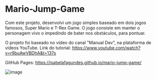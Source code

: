 # Mario-Jump-Game
Com este projeto, desenvolvi um jogo simples baseado em dois jogos famosos, Super Mario e T-Rex Game. O jogo consiste em manter o personagem vivo o impedindo de bater nos obstáculos, para pontuar.

O projeto foi baseado no vídeo do canal "Manual Dev", na plataforma de vídeos YouTube. 
Link do tutorial: https://www.youtube.com/watch?v=r9buAwVBDhA&t=137s

GitHub Pages: https://isabelafagundes.github.io/mario-jump-game/

![image](https://user-images.githubusercontent.com/104397121/233228291-2d3ac61d-6646-4ee1-b656-cd3a38674315.png)
